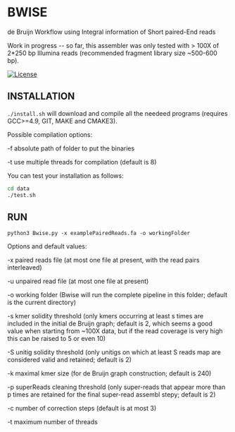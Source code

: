 BWISE
=====

de Bruijn Workflow using Integral information of Short paired-End reads

Work in progress -- so far, this assembler was only tested with \> 100X of
2\*250 bp Illumina reads (recommended fragment library size \~500-600 bp).


[![License](http://img.shields.io/:license-affero-blue.svg)](http://www.gnu.org/licenses/agpl-3.0.en.html)


INSTALLATION
------------

`./install.sh` will download and compile all the needeed programs (requires
GCC\>=4.9, GIT, MAKE and CMAKE3).

Possible compilation options:

\-f absolute path of folder to put the binaries

\-t use multiple threads for compilation (default is 8)

You can test your installation as follows:

~~~~~~~~~~~~~~~~~~~~~~~~~~~~~~~~~~~~~~~~~~~~~~~~~~~~~~~~~~~~~~~~~~~~~~~~~~~ bash
cd data
./test.sh
~~~~~~~~~~~~~~~~~~~~~~~~~~~~~~~~~~~~~~~~~~~~~~~~~~~~~~~~~~~~~~~~~~~~~~~~~~~~~~~~

RUN
---

`python3 Bwise.py -x examplePairedReads.fa -o workingFolder`

Options and default values:

\-x paired reads file (at most one file at present, with the read pairs interleaved)

\-u unpaired read file (at most one file at present)

\-o working folder (Bwise will run the complete pipeline in this folder; default
is the current directory)

\-s kmer solidity threshold (only kmers occurring at least s times are included
in the initial de Bruijn graph; default is 2, which seems a good value when
starting from \~100X data, but if the read coverage is very high this can be
raised to 5 or even 10)

\-S unitig solidity threshold (only unitigs on which at least S reads map are
considered valid and retained; default is 2)

\-k maximal kmer size (for de Bruijn graph construction; default is 240)

\-p superReads cleaning threshold (only super-reads that appear more than p
times are retained for the final super-read assembl stepy; default is 2)

\-c number of correction steps (default is at most 3)

\-t maximum number of threads
